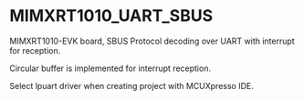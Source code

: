 # MIMXRT1010_UART_SBUS
MIMXRT1010-EVK board, SBUS Protocol decoding over UART with interrupt for reception.

Circular buffer is implemented for interrupt reception.

Select lpuart driver when creating project with MCUXpresso IDE.
